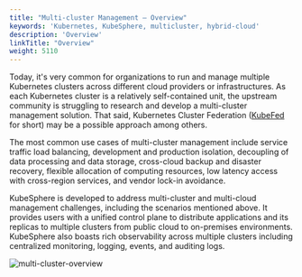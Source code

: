 ```yaml
---
title: "Multi-cluster Management — Overview"
keywords: 'Kubernetes, KubeSphere, multicluster, hybrid-cloud'
description: 'Overview'
linkTitle: "Overview"
weight: 5110
---
```


Today, it's very common for organizations to run and manage multiple Kubernetes clusters across different cloud providers or infrastructures. As each Kubernetes cluster is a relatively self-contained unit, the upstream community is struggling to research and develop a multi-cluster management solution. That said, Kubernetes Cluster Federation ([KubeFed](https://github.com/kubernetes-sigs/kubefed) for short) may be a possible approach among others.

The most common use cases of multi-cluster management include service traffic load balancing, development and production isolation, decoupling of data processing and data storage, cross-cloud backup and disaster recovery, flexible allocation of computing resources, low latency access with cross-region services, and vendor lock-in avoidance.

KubeSphere is developed to address multi-cluster and multi-cloud management challenges, including the scenarios mentioned above. It provides users with a unified control plane to distribute applications and its replicas to multiple clusters from public cloud to on-premises environments. KubeSphere also boasts rich observability across multiple clusters including centralized monitoring, logging, events, and auditing logs.

![multi-cluster-overview](/images/docs/multicluster-management/introduction/overview/multi-cluster-overview.jpg)
